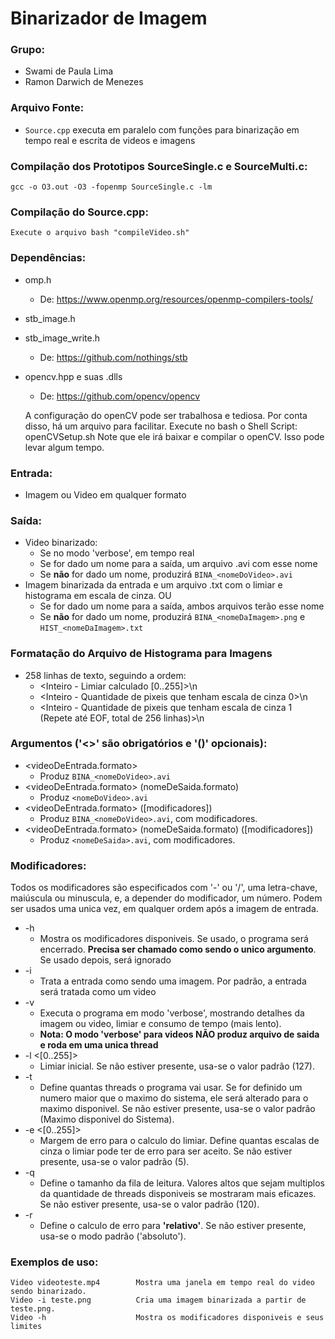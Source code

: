
# Binarizador de Imagem
### Grupo:
- Swami de Paula Lima
- Ramon Darwich de Menezes

### Arquivo Fonte:
- ```Source.cpp``` executa em paralelo com funções para binarização em tempo real e escrita de videos e imagens
	
### Compilação dos Prototipos SourceSingle.c e SourceMulti.c:
	gcc -o O3.out -O3 -fopenmp SourceSingle.c -lm
	
### Compilação do Source.cpp:
	Execute o arquivo bash "compileVideo.sh"

### Dependências:
- omp.h
	- De: https://www.openmp.org/resources/openmp-compilers-tools/
- stb_image.h
- stb_image_write.h
	- De: https://github.com/nothings/stb
- opencv.hpp e suas .dlls
	- De: https://github.com/opencv/opencv
	
	A configuração do openCV pode ser trabalhosa e tediosa. 
	Por conta disso, há um arquivo para facilitar. Execute no bash o Shell Script: openCVSetup.sh
	Note que ele irá baixar e compilar o openCV. Isso pode levar algum tempo.

### Entrada:
- Imagem ou Video em qualquer formato

### Saída:
- Video binarizado:
	- Se no modo 'verbose', em tempo real
	- Se for dado um nome para a saída, um arquivo .avi com esse nome
	- Se **não** for dado um nome, produzirá ```BINA_<nomeDoVideo>.avi```
- Imagem binarizada da entrada e um arquivo .txt com o limiar e histograma em escala de cinza. OU
    - Se for dado um nome para a saída, ambos arquivos terão esse nome
    - Se **não** for dado um nome, produzirá ```BINA_<nomeDaImagem>.png``` e ```HIST_<nomeDaImagem>.txt```

### Formatação do Arquivo de Histograma para Imagens
- 258 linhas de texto, seguindo a ordem:
    -  <Inteiro - Limiar calculado [0..255]>\n
    -  <Inteiro - Quantidade de pixeis que tenham escala de cinza 0>\n
    -  <Inteiro - Quantidade de pixeis que tenham escala de cinza 1 (Repete até EOF, total de 256 linhas)>\n

### Argumentos ('<>' são obrigatórios e '()' opcionais):
- <videoDeEntrada.formato>
    - Produz ```BINA_<nomeDoVideo>.avi```
- <videoDeEntrada.formato> (nomeDeSaida.formato)
    - Produz ```<nomeDoVideo>.avi```
- <videoDeEntrada.formato> ([modificadores])
    - Produz ```BINA_<nomeDoVideo>.avi```, com modificadores.
- <videoDeEntrada.formato> (nomeDeSaida.formato) ([modificadores])
    - Produz ```<nomeDeSaida>.avi```, com modificadores.

### Modificadores:
Todos os modificadores são especificados com '-' ou '/', uma letra-chave, maiúscula ou minuscula, e, a depender do modificador, um número. Podem ser usados uma unica vez, em qualquer ordem após a imagem de entrada.
- -h
	- Mostra os modificadores disponiveis. Se usado, o programa será encerrado. **Precisa ser chamado como sendo o unico argumento**. Se usado depois, será ignorado
- -i
	- Trata a entrada como sendo uma imagem. Por padrão, a entrada será tratada como um video
- -v
    - Executa o programa em modo 'verbose', mostrando detalhes da imagem ou video, limiar e consumo de tempo (mais lento).
	- **Nota: O modo 'verbose' para videos NÃO produz arquivo de saida e roda em uma unica thread**
- -l <[0..255]>	
    - Limiar inicial. Se não estiver presente, usa-se o valor padrão (127).
- -t
	- Define quantas threads o programa vai usar. Se for definido um numero maior que o maximo do sistema, ele será alterado para o maximo disponivel. Se não estiver presente, usa-se o valor padrão (Maximo disponivel do Sistema).
- -e <[0..255]>	
    - Margem de erro para o calculo do limiar. Define quantas escalas de cinza o limiar pode ter de erro para ser aceito. Se não estiver presente, usa-se o valor padrão (5).
- -q
	- Define o tamanho da fila de leitura. Valores altos que sejam multiplos da quantidade de threads disponiveis se mostraram mais eficazes. Se não estiver presente, usa-se o valor padrão (120).
- -r
    - Define o calculo de erro para **'relativo'**. Se não estiver presente, usa-se o modo padrão ('absoluto').
    
    
### Exemplos de uso:

	Video videoteste.mp4		Mostra uma janela em tempo real do video sendo binarizado.
	Video -i teste.png			Cria uma imagem binarizada a partir de teste.png.
	Video -h					Mostra os modificadores disponiveis e seus limites
